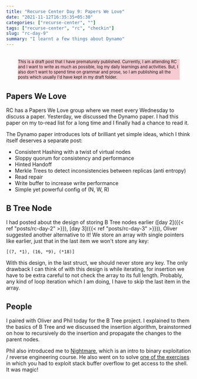 ```yaml
---
title: "Recurse Center Day 9: Papers We Love"
date: "2021-11-12T16:35:35+05:30"
categories: ["recurse-center", ""]
tags: ["recurse-center", "rc", "checkin"]
slug: "rc-day-9"
summary: "I learnt a few things about Dynamo"
---
```


<div style="font-size: 0.7rem; margin: 2rem; background: #f7c9d0;"><p>This is a draft post that I have prematurely published. Currently, I am attending RC and I want to write as much as possible, log my daily learnings and activities. But, I also don't want to spend time on grammar and prose, so I am publishing all the posts which usually I'd have kept in my draft folder.</p></div>

## Papers We Love

RC has a Papers We Love group where we meet every Wednesday to discuss a paper. Yesterday, we discussed the Dynamo paper. I had this paper on my to-read list for a long time and I finally had a chance to read it. 

The Dynamo paper introduces lots of brilliant yet simple ideas, which I think itself deserves a separate post:

- Consistent Hashing with a twist of virtual nodes
- Sloppy quorum for consistency and performance
- Hinted Handoff
- Merkle Trees to detect inconsistencies between replicas (anti entropy)
- Read repair
- Write buffer to increase write performance
- Simple yet powerful config of (N, W, R)

## B Tree Node

I had posted about the design of storing B Tree nodes earlier ([day 2]({{< ref "posts/rc-day-2" >}}), [day 3]({{< ref "posts/rc-day-3" >}})), Oliver suggested another alternative to it! We store an array with single pointers like earlier, just that in the last item we won't store any key:

```
[(7, *1), (16, *9), (*18)]
```

With this design, in the last struct, we should never store any key. The only drawback I can think of with this design is while iterating, for insertion we have to be extra careful to not check the array to its full length. Probably, any kind of loop iteration which I am doing, I have to skip the last item in the array.


## People

I paired with Oliver and Phil today for the B Tree project. I explained to them the basics of B Tree and we discussed the insertion algorithm,  brainstormed on how to recursively do the insertion and propagate the changes to the parent nodes.

Phil also introduced me to [Nightmare](https://guyinatuxedo.github.io/), which is an intro to binary exploitation / reverse engineering course. He also went on to solve [one of the exercises](https://guyinatuxedo.github.io/05-bof_callfunction/csaw18_getit/index.html) in which you had to exploit stack buffer overflow to get access to the shell. It was magic!

